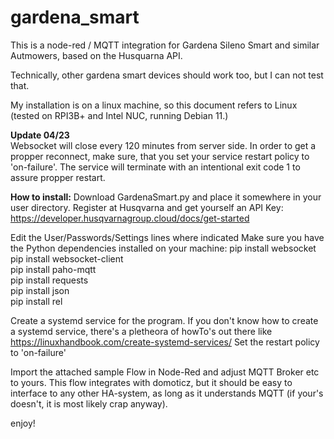 # gardena_smart

This is a node-red / MQTT integration for Gardena Sileno Smart and similar Autmowers, based on the Husquarna API.

Technically, other gardena smart devices should work too, but I can not test that.

My installation is on a linux machine, so this document refers to Linux (tested on RPI3B+ and Intel NUC, running Debian 11.)  

**Update 04/23**  
Websocket will close every 120 minutes from server side. In order to get a propper reconnect, make sure, that you set your service restart policy to 'on-failure'. The service will terminate with an intentional exit code 1 to assure propper restart. 

**How to install:**
Download GardenaSmart.py and place it somewhere in your user directory.
Register at Husqvarna and get yourself an API Key:
https://developer.husqvarnagroup.cloud/docs/get-started

Edit the User/Passwords/Settings lines where indicated
Make sure you have the Python dependencies installed on your machine:
pip install websocket  
pip install websocket-client  
pip install paho-mqtt  
pip install requests  
pip install json  
pip install rel  

Create a systemd service for the program.
If you don't know how to create a systemd service, there's a pletheora of howTo's out there like 
https://linuxhandbook.com/create-systemd-services/
Set the restart policy to 'on-failure'  

Import the attached sample Flow in Node-Red and adjust MQTT Broker etc to yours. This flow integrates with domoticz, but it should be easy to interface to any other HA-system, as long as it understands MQTT (if your's doesn't, it is most likely crap anyway).

enjoy!
